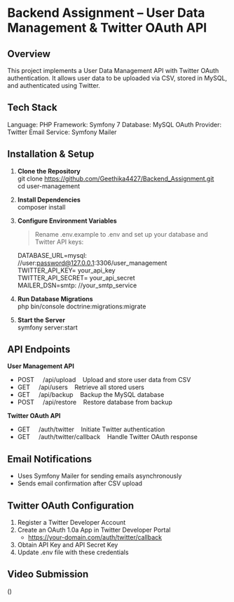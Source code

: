 # Backend Assignment – User Data Management & Twitter OAuth API 

## Overview
This project implements a User Data Management API with Twitter OAuth authentication. It allows user data to be uploaded via CSV, stored in MySQL, and authenticated using Twitter.

## Tech Stack
Language: PHP
Framework: Symfony 7
Database: MySQL
OAuth Provider: Twitter
Email Service: Symfony Mailer

## Installation & Setup

1) **Clone the Repository**<br> 
   git clone https://github.com/Geethika4427/Backend_Assignment.git<br>
   cd user-management

3) **Install Dependencies**<br>
   composer install

4) **Configure Environment Variables**<br>
   > Rename .env.example to .env and set up your database and Twitter API keys:

   DATABASE_URL=mysql: //user:password@127.0.0.1:3306/user_management<br>
   TWITTER_API_KEY= your_api_key<br>
   TWITTER_API_SECRET= your_api_secret<br>
   MAILER_DSN=smtp: //your_smtp_service
  
5) **Run Database Migrations**<br>
   php bin/console doctrine:migrations:migrate
   
6) **Start the Server**<br>
   symfony server:start

## API Endpoints

  **User Management API**
   - POST &nbsp;&nbsp;&nbsp;	  /api/upload&nbsp;&nbsp;&nbsp;	   Upload and store user data from CSV
   - GET	 &nbsp;&nbsp;&nbsp;    /api/users&nbsp;&nbsp;&nbsp;  	   Retrieve all stored users
   - GET	 &nbsp;&nbsp;&nbsp;    /api/backup&nbsp;&nbsp;&nbsp;	   Backup the MySQL database
   - POST &nbsp;&nbsp;&nbsp;    /api/restore&nbsp;&nbsp;&nbsp;	   Restore database from backup

   **Twitter OAuth API**
   - GET	 &nbsp;&nbsp;&nbsp;     /auth/twitter&nbsp;&nbsp;&nbsp;	             Initiate Twitter authentication
   - GET	 &nbsp;&nbsp;&nbsp;     /auth/twitter/callback&nbsp;&nbsp;&nbsp;	    Handle Twitter OAuth response

 ## Email Notifications
   - Uses Symfony Mailer for sending emails asynchronously
   - Sends email confirmation after CSV upload

 ## Twitter OAuth Configuration
   1. Register a Twitter Developer Account
   2. Create an OAuth 1.0a App in Twitter Developer Portal
         - https://your-domain.com/auth/twitter/callback
   3. Obtain API Key and API Secret Key
   4. Update .env file with these credentials

 ## Video Submission
   ()




